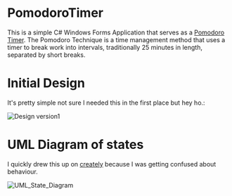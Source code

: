 # PomodoroTimer
This is a simple C# Windows Forms Application that serves as a [Pomodoro Timer](https://todoist.com/productivity-methods/pomodoro-technique). The Pomodoro Technique is a time management method that uses a timer to break work into intervals, traditionally 25 minutes in length, separated by short breaks. 

# Initial Design

It's pretty simple not sure I needed this in the first place but hey ho.:

![Design version1](https://github.com/f-okd/PomodoroTimer/assets/105448066/058b65ea-ab96-4286-abe8-de92dcc923cc)


#  UML Diagram of states

I quickly drew this up on [creately](https://app.creately.com) because I was getting confused about behaviour.

![UML_State_Diagram](https://github.com/f-okd/PomodoroTimer/assets/105448066/1504568a-50f2-4ba8-bb96-936c0f052e73)
